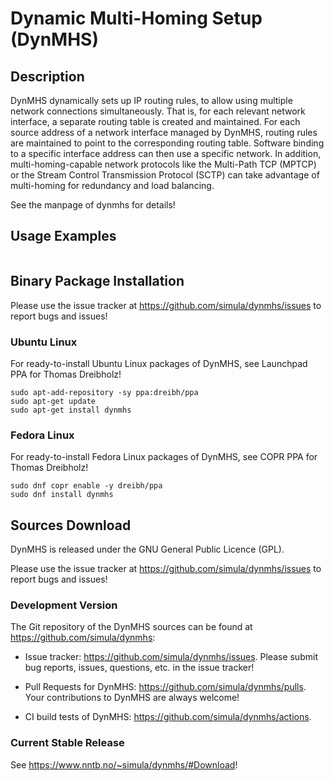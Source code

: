 # Dynamic Multi-Homing Setup (DynMHS)

## Description

DynMHS dynamically sets up IP routing rules, to allow using multiple network connections simultaneously. That is, for each relevant network interface, a separate routing table is created and maintained. For each source address of a network interface managed by DynMHS, routing rules are maintained to point to the corresponding routing table. Software binding to a specific interface address can then use a specific network. In addition, multi-homing-capable network protocols like the Multi-Path TCP (MPTCP) or the Stream Control Transmission Protocol (SCTP) can take advantage of multi-homing for redundancy and load balancing.

See the manpage of dynmhs for details!

## Usage Examples

```
```

## Binary Package Installation

Please use the issue tracker at https://github.com/simula/dynmhs/issues to report bugs and issues!

### Ubuntu Linux

For ready-to-install Ubuntu Linux packages of DynMHS, see Launchpad PPA for Thomas Dreibholz!

```
sudo apt-add-repository -sy ppa:dreibh/ppa
sudo apt-get update
sudo apt-get install dynmhs
```

### Fedora Linux

For ready-to-install Fedora Linux packages of DynMHS, see COPR PPA for Thomas Dreibholz!

```
sudo dnf copr enable -y dreibh/ppa
sudo dnf install dynmhs
```

## Sources Download

DynMHS is released under the GNU General Public Licence (GPL).

Please use the issue tracker at https://github.com/simula/dynmhs/issues to report bugs and issues!

### Development Version

The Git repository of the DynMHS sources can be found at https://github.com/simula/dynmhs:

- Issue tracker: https://github.com/simula/dynmhs/issues.
  Please submit bug reports, issues, questions, etc. in the issue tracker!

- Pull Requests for DynMHS: https://github.com/simula/dynmhs/pulls.
  Your contributions to DynMHS are always welcome!

- CI build tests of DynMHS: https://github.com/simula/dynmhs/actions.

### Current Stable Release

See https://www.nntb.no/~simula/dynmhs/#Download!
